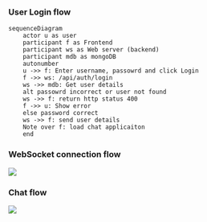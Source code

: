 ### User Login flow
```mermaid
sequenceDiagram
    actor u as user
    participant f as Frontend
    participant ws as Web server (backend)
    participant mdb as mongoDB
    autonumber
    u ->> f: Enter username, passowrd and click Login
    f ->> ws: /api/auth/login
    ws ->> mdb: Get user details
    alt passowrd incorrect or user not found
    ws ->> f: return http status 400
    f ->> u: Show error
    else password correct
    ws ->> f: send user details
    Note over f: load chat applicaiton
    end 
```

### WebSocket connection flow
[![](https://mermaid.ink/img/pako:eNplkUFPAyEQhf_KhJMmbXrn0ERT_QMevGxiZmHYEmGmAqtpmv53B3f1YPfE8r735gEX48STsabSx0zs6BBxKpgHBv3QNSmAgBXmSgUelu0TlhZdPCE3CF18LsKN2N_KX7XrrzSC-j814m5E967o_S2b_djhLDzJ4XHRWRqBdGOwSwdMhdCfIck0kY-8cK5EzcEET7XhmGI9au0qOqqBE2ZyLcrKBthu93utZgG93_bU_8O6VvXs9DPzLfrNGqZLiAyZspTz4vo7t-ausTuc23GHKXV33V3WkOvC6Z10UI9rYdJ-ykE7EoQSNatC0Dvv_91lNiZTyRi9vtGl-wejWqbBWF16CjinNpiBr4rOJ4-NnnzU6sYGTJU2RrvIy5mdsa3M9Aut77xS129j-bC2)](https://mermaid.live/edit#pako:eNplkUFPAyEQhf_KhJMmbXrn0ERT_QMevGxiZmHYEmGmAqtpmv53B3f1YPfE8r735gEX48STsabSx0zs6BBxKpgHBv3QNSmAgBXmSgUelu0TlhZdPCE3CF18LsKN2N_KX7XrrzSC-j814m5E967o_S2b_djhLDzJ4XHRWRqBdGOwSwdMhdCfIck0kY-8cK5EzcEET7XhmGI9au0qOqqBE2ZyLcrKBthu93utZgG93_bU_8O6VvXs9DPzLfrNGqZLiAyZspTz4vo7t-ausTuc23GHKXV33V3WkOvC6Z10UI9rYdJ-ykE7EoQSNatC0Dvv_91lNiZTyRi9vtGl-wejWqbBWF16CjinNpiBr4rOJ4-NnnzU6sYGTJU2RrvIy5mdsa3M9Aut77xS129j-bC2)

### Chat flow
[![](https://mermaid.ink/img/pako:eNq1lE1v2zAMhv8Kp1MKxOjdGAK0SIfde9jFQEtJdCJUH54ktwiC_PdRVpw46HbalpMiviSfl7R9FCpoEq1I9HMkr2hrcBfRdR74hyqHCAiY4MEaRfV2wJiNMgP6DP0U_BaDz-Q1PHxWfKSi-EESEsV3irCSqN5YfPebavKm2uOSYgo9Bvk5y-kp5oLfhe2cA81mw3Qt2IAa1B5zPgAOQw2raDgdLTyljNKatOeMFJgrgwrek8om-Kpli00p9pFaQK2bkX3UiA-ZIBRPJZaYkqBEX4xen6vxEYwHRy7EQ81iZ_UgK6P8F4zyPzFe5_jMd7xKlqWEO4LX76as48vrZSGT5BLP4bqt5QgTixqXdqscXi4g_P-uUn6VcUOzYdJ_MnxrqzeFLe9p4ajnZ6bclB4gg5wqAzJhunVSC_Jj2szrYJomkjL0Tqs-BvcXnH1dMhfdmjRYPExMN51xnnVfh10M3Z8V97xM7lnZj4VlzYOdOE5Xbk7id2De7qJBXet0TIxm7RKNpyDWwlF0aDR_AY7luhOc7qgTLR819Tja3InOn1g6DhozPWnDbUTbo020Fjjm8HzwSrQ5jjSLzl-Rs-r0CzmqeJY)](https://mermaid.live/edit#pako:eNq1lE1v2zAMhv8Kp1MKxOjdGAK0SIfde9jFQEtJdCJUH54ktwiC_PdRVpw46HbalpMiviSfl7R9FCpoEq1I9HMkr2hrcBfRdR74hyqHCAiY4MEaRfV2wJiNMgP6DP0U_BaDz-Q1PHxWfKSi-EESEsV3irCSqN5YfPebavKm2uOSYgo9Bvk5y-kp5oLfhe2cA81mw3Qt2IAa1B5zPgAOQw2raDgdLTyljNKatOeMFJgrgwrek8om-Kpli00p9pFaQK2bkX3UiA-ZIBRPJZaYkqBEX4xen6vxEYwHRy7EQ81iZ_UgK6P8F4zyPzFe5_jMd7xKlqWEO4LX76as48vrZSGT5BLP4bqt5QgTixqXdqscXi4g_P-uUn6VcUOzYdJ_MnxrqzeFLe9p4ajnZ6bclB4gg5wqAzJhunVSC_Jj2szrYJomkjL0Tqs-BvcXnH1dMhfdmjRYPExMN51xnnVfh10M3Z8V97xM7lnZj4VlzYOdOE5Xbk7id2De7qJBXet0TIxm7RKNpyDWwlF0aDR_AY7luhOc7qgTLR819Tja3InOn1g6DhozPWnDbUTbo020Fjjm8HzwSrQ5jjSLzl-Rs-r0CzmqeJY)
